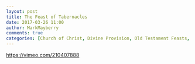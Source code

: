 ```yaml
---
layout: post
title: The Feast of Tabernacles
date: 2017-03-26 11:00
author: MarkMayberry
comments: true
categories: [Church of Christ, Divine Provision, Old Testament Feasts, Video, Rejoicing]
---
```

https://vimeo.com/210407888
